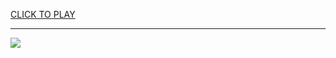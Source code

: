 
<a href="https://premium76.site?title=board_games&ref=13M">CLICK TO PLAY</a></h3>
<hr>

<a href="https://premium76.site?title=board_games&ref=13M"><img src="https://clearcache.store/games.png"></a>


